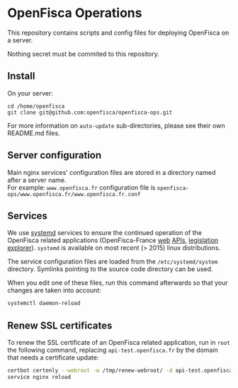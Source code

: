 # OpenFisca Operations

This repository contains scripts and config files for deploying OpenFisca on a server.

Nothing secret must be commited to this repository.

## Install

On your server:

```
cd /home/openfisca
git clone git@github.com:openfisca/openfisca-ops.git
```

For more information on `auto-update` sub-directories, please see their own README.md files.

## Server configuration

Main nginx services' configuration files are stored in a directory named after a server name.  
For example: `www.openfisca.fr` configuration file is `openfisca-ops/www.openfisca.fr/www.openfisca.fr.conf`

## Services

We use [systemd](https://wiki.debian.org/systemd) services to ensure the continued operation of the OpenFisca related applications (OpenFisca-France [web](https://api.openfisca.fr/) [APIs](https://api-test.openfisca.fr/), [legislation explorer](https://legislation.openfisca.fr/)). `systemd` is available on most recent (> 2015) linux distributions.

The service configuration files are loaded from the `/etc/systemd/system` directory. Symlinks pointing to the source code directory can be used.

When you edit one of these files, run this command afterwards so that your changes are taken into account:
```sh
systemctl daemon-reload
```

## Renew SSL certificates

To renew the SSL certificate of an OpenFisca related application, run in `root` the following command, replacing `api-test.openfisca.fr` by the domain that needs a certificate update:
```sh
certbot certonly --webroot -w /tmp/renew-webroot/ -d api-test.openfisca.fr
service nginx reload
```
